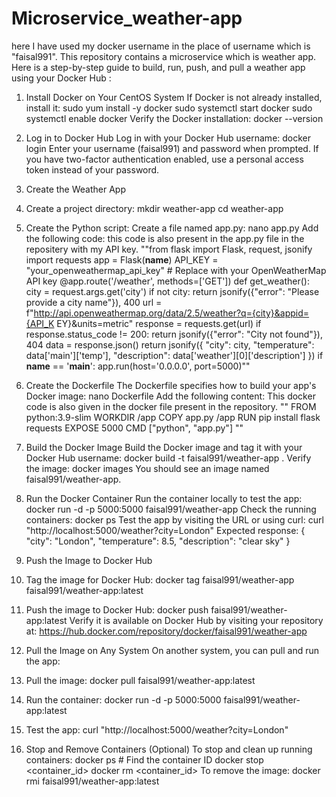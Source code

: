# Microservice_weather-app
 here I have used my docker username in the place of username which is "faisal991".
This repository contains a microservice which is weather app.
Here is a step-by-step guide to build, run, push, and pull a weather app using your Docker
Hub :
1. Install Docker on Your CentOS System
If Docker is not already installed, install it:
sudo yum install -y docker
sudo systemctl start docker
sudo systemctl enable docker
Verify the Docker installation:
docker --version
2. Log in to Docker Hub
Log in with your Docker Hub username:
docker login
Enter your username (faisal991) and password when prompted. If you have two-factor
authentication enabled, use a personal access token instead of your password.
3. Create the Weather App
1. Create a project directory:
mkdir weather-app
cd weather-app
2. Create the Python script: Create a file named app.py:
nano app.py
Add the following code:
this code is also present in the app.py file in the repositery with my API key.
""from flask import Flask, request, jsonify
import requests
app = Flask(__name__)
API_KEY = "your_openweathermap_api_key" # Replace with your
OpenWeatherMap API key
@app.route('/weather', methods=['GET'])
def get_weather():
city = request.args.get('city')
if not city:
return jsonify({"error": "Please provide a city name"}), 400
url =
f"http://api.openweathermap.org/data/2.5/weather?q={city}&appid={API_K
EY}&units=metric"
response = requests.get(url)
if response.status_code != 200:
return jsonify({"error": "City not found"}), 404
data = response.json()
return jsonify({
"city": city,
"temperature": data['main']['temp'],
"description": data['weather'][0]['description']
})
if __name__ == '__main__':
app.run(host='0.0.0.0', port=5000)""

4. Create the Dockerfile
The Dockerfile specifies how to build your app's Docker image:
nano Dockerfile
Add the following content:
   This docker code is also given in the docker file present in the repository.
""
FROM python:3.9-slim
WORKDIR /app
COPY app.py /app
RUN pip install flask requests
EXPOSE 5000
CMD ["python", "app.py"] ""

6. Build the Docker Image
Build the Docker image and tag it with your Docker Hub username:
docker build -t faisal991/weather-app .
Verify the image:
docker images
You should see an image named faisal991/weather-app.

8. Run the Docker Container
Run the container locally to test the app:
docker run -d -p 5000:5000 faisal991/weather-app
Check the running containers:
docker ps
Test the app by visiting the URL or using curl:
curl "http://localhost:5000/weather?city=London"
Expected response:
{
"city": "London",
"temperature": 8.5,
"description": "clear sky"
}

9. Push the Image to Docker Hub
    
1. Tag the image for Docker Hub:
docker tag faisal991/weather-app faisal991/weather-app:latest
2. Push the image to Docker Hub:
docker push faisal991/weather-app:latest
Verify it is available on Docker Hub by visiting your repository at:
https://hub.docker.com/repository/docker/faisal991/weather-app
8. Pull the Image on Any System
On another system, you can pull and run the app:
1. Pull the image:
docker pull faisal991/weather-app:latest
2. Run the container:
docker run -d -p 5000:5000 faisal991/weather-app:latest
3. Test the app:
curl "http://localhost:5000/weather?city=London"
9. Stop and Remove Containers (Optional)
To stop and clean up running containers:
docker ps # Find the container ID
docker stop <container_id>
docker rm <container_id>
To remove the image:
docker rmi faisal991/weather-app:latest

